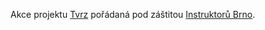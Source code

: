 Akce projektu [Tvrz](http://www.tvrz.net) pořádaná pod záštitou [Instruktorů Brno](http://www.instruktori.cz).
